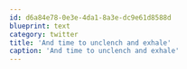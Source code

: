 ```yaml
---
id: d6a84e78-0e3e-4da1-8a3e-dc9e61d8588d
blueprint: text
category: twitter
title: 'And time to unclench and exhale'
caption: 'And time to unclench and exhale'
---
```

